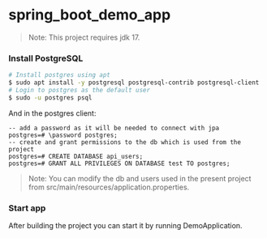 # spring_boot_demo_app

>Note: This project requires jdk 17.

### Install PostgreSQL
``` bash
# Install postgres using apt
$ sudo apt install -y postgresql postgresql-contrib postgresql-client
# Login to postgres as the default user
$ sudo -u postgres psql
```
And in the postgres client:
```postgres
-- add a password as it will be needed to connect with jpa
postgres=# \password postgres;
-- create and grant permissions to the db which is used from the project
postgres=# CREATE DATABASE api_users;
postgres=# GRANT ALL PRIVILEGES ON DATABASE test TO postgres;
```

>Note: You can modify the db and users used in the present project from src/main/resources/application.properties.

### Start app
After building the project you can start it by running DemoApplication.